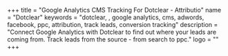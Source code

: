 +++
title = "Google Analytics CMS Tracking For Dotclear - Attributio"
name = "Dotclear"
keywords = "dotclear, , google analytics, cms, adwords, facebook, ppc, attribution, track leads, conversion tracking"
description = "Connect Google Analytics with Dotclear to find out where your leads are coming from. Track leads from the source - from search to ppc."
logo = ""
+++
